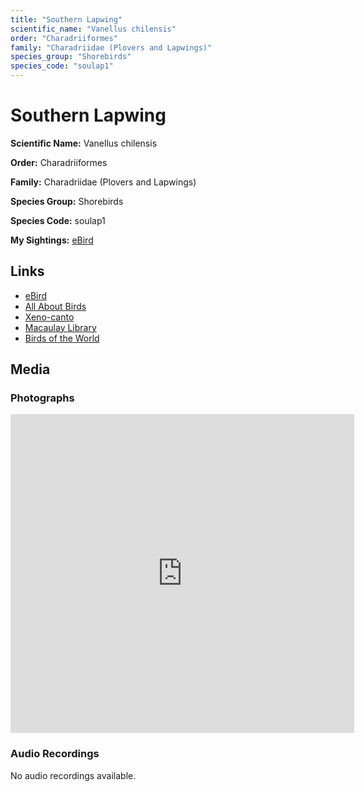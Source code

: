 ```yaml
---
title: "Southern Lapwing"
scientific_name: "Vanellus chilensis"
order: "Charadriiformes"
family: "Charadriidae (Plovers and Lapwings)"
species_group: "Shorebirds"
species_code: "soulap1"
---
```


# Southern Lapwing

**Scientific Name:** Vanellus chilensis

**Order:** Charadriiformes

**Family:** Charadriidae (Plovers and Lapwings)

**Species Group:** Shorebirds

**Species Code:** soulap1

**My Sightings:** [eBird](https://ebird.org/lifelist?r=world&time=life&spp=soulap1)

## Links
* [eBird](https://ebird.org/species/soulap1) 
* [All About Birds](https://www.allaboutbirds.org/guide/soulap1) 
* [Xeno-canto](https://www.xeno-canto.org/species/soulap1) 
* [Macaulay Library](https://search.macaulaylibrary.org/catalog?taxonCode=soulap1&sort=rating_rank_desc)
* [Birds of the World](https://birdsoftheworld.org/bow/species/soulap1)

## Media
### Photographs
<iframe src="https://macaulaylibrary.org/asset/614236123/embed" width="550" height="510" frameborder="0" allowfullscreen></iframe>

### Audio Recordings
No audio recordings available.

